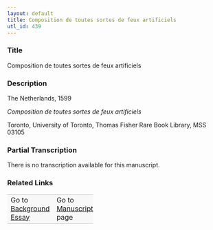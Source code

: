 ```yaml
---  
layout: default  
title: Composition de toutes sortes de feux artificiels  
utl_id: 439
---
```


### Title

Composition de toutes sortes de feux artificiels

### Description

<p>The Netherlands, 1599</p>
<p><em>Composition de toutes sortes de feux artificiels</em></p>
<p>Toronto, University of Toronto, Thomas Fisher Rare Book Library, MSS 03105</p>



### Partial Transcription

<p>There is no transcription available for this manuscript.</p>



### Related Links

<table border="0.5" cellpadding="1" cellspacing="1" style="width: 200px; background-color:#F8F8F8;">
    <tbody style="border-color:#ccc">
        <tr style="border-color:#ccc">
            <td>Go to <a href="https://centerfordigitalhumanities.github.io/Newberry-French-paleography/essay/439" target="_blank">Background Essay</a></td>
            <td>Go to <a href="https://centerfordigitalhumanities.github.io/Newberry-French-paleography/www/record.html?id=439" target="_blank">Manuscript</a> page</td>
        </tr>
    </tbody>
</table>
